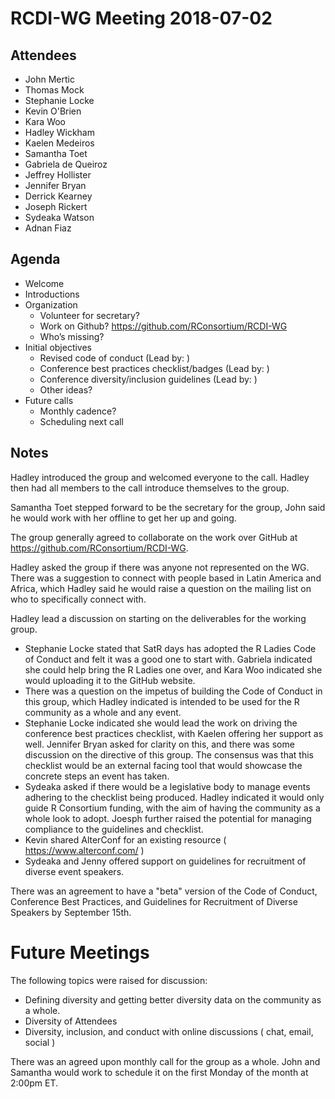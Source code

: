 # RCDI-WG Meeting 2018-07-02

## Attendees

* John Mertic
* Thomas Mock
* Stephanie Locke
* Kevin O'Brien
* Kara Woo
* Hadley Wickham
* Kaelen Medeiros
* Samantha Toet
* Gabriela de Queiroz
* Jeffrey Hollister
* Jennifer Bryan
* Derrick Kearney
* Joseph Rickert
* Sydeaka Watson
* Adnan Fiaz

## Agenda

- Welcome
- Introductions
- Organization
  - Volunteer for secretary?
  - Work on Github? https://github.com/RConsortium/RCDI-WG
  - Who’s missing?
- Initial objectives
  - Revised code of conduct (Lead by: )
  - Conference best practices checklist/badges (Lead by: )
  - Conference diversity/inclusion guidelines (Lead by: )
  - Other ideas?
- Future calls
  - Monthly cadence?
  - Scheduling next call

## Notes

Hadley introduced the group and welcomed everyone to the call. Hadley then had all members to the call introduce themselves to the group.

Samantha Toet stepped forward to be the secretary for the group, John said he would work with her offline to get her up and going.

The group generally agreed to collaborate on the work over GitHub at https://github.com/RConsortium/RCDI-WG.

Hadley asked the group if there was anyone not represented on the WG. There was a suggestion to connect with people based in Latin America and Africa, which Hadley said he would raise a question on the mailing list on who to specifically connect with.

Hadley lead a discussion on starting on the deliverables for the working group.

- Stephanie Locke stated that SatR days has adopted the R Ladies Code of Conduct and felt it was a good one to start with. Gabriela indicated she could help bring the R Ladies one over, and Kara Woo indicated she would uploading it to the GitHub website.
- There was a question on the impetus of building the Code of Conduct in this group, which Hadley indicated is intended to be used for the R community as a whole and any event.
- Stephanie Locke indicated she would lead the work on driving the conference best practices checklist, with Kaelen offering her support as well. Jennifer Bryan asked for clarity on this, and there was some discussion on the directive of this group. The consensus was that this checklist would be an external facing tool that would showcase the concrete steps an event has taken.
- Sydeaka asked if there would be a legislative body to manage events adhering to the checklist being produced. Hadley indicated it would only guide R Consortium funding, with the aim of having the community as a whole look to adopt. Joesph further raised the potential for managing compliance to the guidelines and checklist.
- Kevin shared AlterConf for an existing resource ( https://www.alterconf.com/ )
- Sydeaka and Jenny offered support on guidelines for recruitment of diverse event speakers.

There was an agreement to have a "beta" version of the Code of Conduct, Conference Best Practices, and Guidelines for Recruitment of Diverse Speakers by September 15th.

# Future Meetings

The following topics were raised for discussion:

- Defining diversity and getting better diversity data on the community as a whole.
- Diversity of Attendees
- Diversity, inclusion, and conduct with online discussions ( chat, email, social )

There was an agreed upon monthly call for the group as a whole. John and Samantha would work to schedule it on the first Monday of the month at 2:00pm ET.
